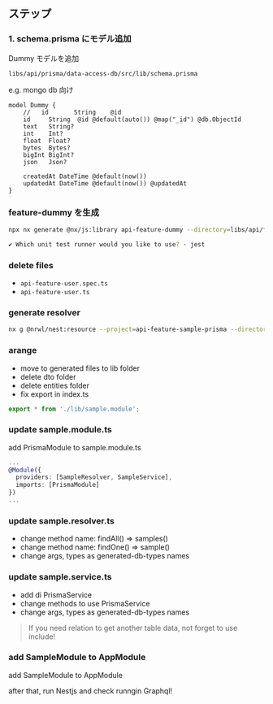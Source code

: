## ステップ

### 1. schema.prisma にモデル追加

Dummy モデルを追加

`libs/api/prisma/data-access-db/src/lib/schema.prisma`

e.g. mongo db 向け

```prisma
model Dummy {
    //   id       String    @id
    id     String  @id @default(auto()) @map("_id") @db.ObjectId
    text   String?
    int    Int?
    float  Float?
    bytes  Bytes?
    bigInt BigInt?
    json   Json?

    createdAt DateTime @default(now())
    updatedAt DateTime @default(now()) @updatedAt
}
```

### feature-dummy を生成

```bash
npx nx generate @nx/js:library api-feature-dummy --directory=libs/api/feature-dummy --importPath=@libs/api/feature-dummy --tags=scope:api --bundler=swc

✔ Which unit test runner would you like to use? · jest
```

### delete files

* `api-feature-user.spec.ts`
* `api-feature-user.ts`

### generate resolver

```bash
nx g @nrwl/nest:resource --project=api-feature-sample-prisma --directory=lib --type="graphql-code-first" --crud --name sample-todos
```

### arange

- move to generated files to lib folder
- delete dto folder
- delete entities folder
- fix export in index.ts

```ts
export * from './lib/sample.module';
```

### update sample.module.ts

add PrismaModule to sample.module.ts

```ts
...
@Module({
  providers: [SampleResolver, SampleService],
  imports: [PrismaModule]
})
...
```

### update sample.resolver.ts

* change method name: findAll() => samples()
* change method name: findOne() => sample()
* change args, types as generated-db-types names

### update sample.service.ts

* add di PrismaService
* change methods to use PrismaService
* change args, types as generated-db-types names

> If you need relation to get another table data, not forget to use include!

### add SampleModule to AppModule

add SampleModule to AppModule

after that, run Nestjs and check runngin Graphql!
